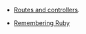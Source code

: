 - [Routes and controllers](https://github.com/turingschool/challenges/blob/master/routes_controllers_rails.markdown).

- [Remembering Ruby](./misc/violations)
